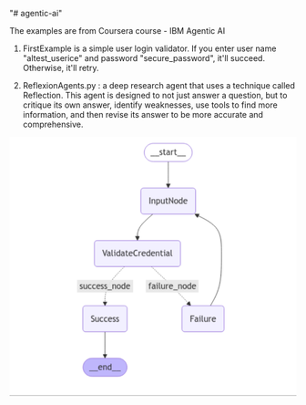 "# agentic-ai" 

The examples are from Coursera course - IBM Agentic AI

1. FirstExample is a simple user login validator.
If you enter user name "altest_userice" and password "secure_password", it'll succeed. Otherwise, it'll retry.

2. ReflexionAgents.py : a deep research agent that uses a technique called Reflection. This agent is designed to not just answer a question, but to critique its own answer, identify weaknesses, use tools to find more information, and then revise its answer to be more accurate and comprehensive.

![alt text](image.png)
